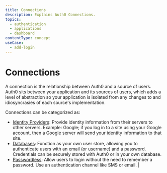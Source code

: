 ```yaml
---
title: Connections
description: Explains Auth0 Connections.
topics:
  - authentication
  - applications
  - dashboard
contentType: concept
useCase:
  - add-login
---
```

# Connections

A connection is the relationship between Auth0 and a source of users. Auth0 sits between your application and its sources of users, which adds a level of abstraction so your application is isolated from any changes to and idiosyncrasies of each source's implementation.

Connections can be categorized as:

- [Identity Providers](/connections/concept/identity-provider): Provide identity information from their servers to other servers. Example: Google; if you log in to a site using your Google account, then a Google server will send your identity information to that site.
- [Databases](/connections/concept/database-connection): Function as your own user store, allowing you to authenticate users with an email (or username) and a password. Credentials can be securely stored with Auth0 or in your own database.
- [Passwordless](/connections/concept/passwordless): Allow users to login without the need to remember a password. Use an authentication channel like SMS or email. |
